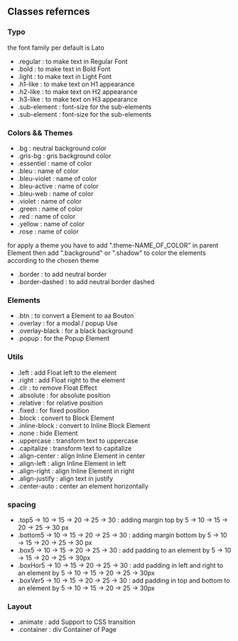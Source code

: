 ## Classes refernces

### Typo
the font family per default is Lato

- .regular : to make text in Regular Font
- .bold : to make text in Bold Font
- .light : to make text in Light Font
- .h1-like : to make text on H1 appearance
- .h2-like : to make text on H2 appearance
- .h3-like : to make text on H3 appearance
- .sub-element : font-size for the sub-elements
- .sub-element : font-size for the sub-elements

### Colors && Themes

- .bg : neutral background color
- .gris-bg : gris background color
- .essentiel : name of color
- .bleu : name of color
- .bleu-violet : name of color
- .bleu-active : name of color
- .bleu-web : name of color
- .violet : name of color
- .green : name of color
- .red : name of color
- .yellow : name of color
- .rose : name of color

for apply a theme you have to add ".theme-NAME_OF_COLOR" in parent Element then add ".background" or ".shadow" to color the elements according to the chosen theme

- .border : to add neutral border
- .border-dashed : to add neutral border dashed

### Elements
- .btn : to convert a Element to aa Bouton
- .overlay : for a modal / popup Use
- .overlay-black : for a black background
- .popup : for the Popup Element

### Utils
- .left : add Float left to the element
- .right : add Float right to the element
- .clr : to remove Float Effect
- .absolute : for absolute position
- .relative : for relative position
- .fixed : for fixed position
- .block : convert to Block Element
- .inline-block : convert to Inline Block Element
- .none : hide Element
- .uppercase : transform text to uppercase
- .capitalize : transform text to capitalize
- .align-center : align Inline Element in center
- .align-left : align Inline Element in left
- .align-right : align Inline Element in right
- .align-justify : align text in justify
- .center-auto : center an element horizontally

### spacing
- .top5 -> 10 -> 15 -> 20 -> 25 -> 30 : adding margin top by 5 -> 10 -> 15 -> 20 -> 25 -> 30 px
- .bottom5 -> 10 -> 15 -> 20 -> 25 -> 30 : adding margin bottom by 5 -> 10 -> 15 -> 20 -> 25 -> 30 px
- .box5 -> 10 -> 15 -> 20 -> 25 -> 30 : add padding to an element by 5 -> 10 -> 15 -> 20 -> 25 -> 30px
- .boxHor5 -> 10 -> 15 -> 20 -> 25 -> 30 : add padding in left and right to an element by 5 -> 10 -> 15 -> 20 -> 25 -> 30px
- .boxVer5 -> 10 -> 15 -> 20 -> 25 -> 30 : add padding in top and bottom to an element by 5 -> 10 -> 15 -> 20 -> 25 -> 30px

### Layout
- .animate : add Support to CSS transition
- .container : div Container of Page